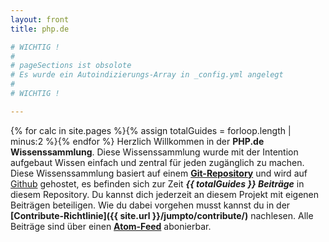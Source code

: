 ```yaml
---
layout: front
title: php.de

# WICHTIG !
#
# pageSections ist obsolote
# Es wurde ein Autoindizierungs-Array in _config.yml angelegt
#
# WICHTIG !

---
```

{% for calc in site.pages %}{% assign totalGuides = forloop.length | minus:2 %}{% endfor %}
Herzlich Willkommen in der **PHP.de Wissenssammlung**. Diese Wissenssammlung wurde mit der Intention aufgebaut Wissen einfach und zentral für jeden zugänglich zu machen. Diese Wissenssammlung basiert auf einem **[Git-Repository](http://github.com/php-de/php-de.github.io)** und wird auf [Github](http://github.com) gehostet, es befinden sich zur Zeit ***{{ totalGuides }} Beiträge*** in diesem Repository. Du kannst dich jederzeit an diesem Projekt mit eigenen Beiträgen beteiligen. Wie du dabei vorgehen musst kannst du in der **[Contribute-Richtlinie]({{ site.url }}/jumpto/contribute/)** nachlesen. Alle Beiträge sind über einen **[Atom-Feed](http://php-de.github.io/feed/atom.xml)** abonierbar.
